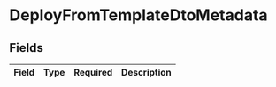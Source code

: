 # DeployFromTemplateDtoMetadata


## Fields

| Field       | Type        | Required    | Description |
| ----------- | ----------- | ----------- | ----------- |